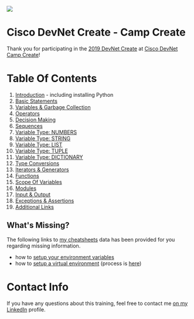 <a href='https://devnetcreate.io/2019'><img src='https://github.com/ProsperousHeart/Personal-Projects/blob/master/CiscoDevNetCreate2019/IMGs/CiscoDevNetCreate2019.jpg?raw=true'></a>

# Cisco DevNet Create - Camp Create

Thank you for participating in the [2019 DevNet Create](https://developer.cisco.com/devnetcreate/2019/campcreate) at [Cisco DevNet Camp Create](https://devnetcreate.io/2019)!

# Table Of Contents

1. [Introduction](Python_Basics_01_-_Introduction.ipynb) - including installing Python
2. [Basic Statements](Python_Basics_02_-_Syntax_And_Basic_Statements.ipynb)
3. [Variables & Garbage Collection](Python_Basics_03_-_Variables_&_Garbage_Collection.ipynb)
4. [Operators](Python_Basics_04_-_Operators.ipynb)
5. [Decision Making](Python_Basics_05_-_Decision_Making.ipynb)
6. [Sequences](Python_Basics_06_-_Sequences.ipynb)
7. [Variable Type:  NUMBERS](Python_Basics_07_-_Variable_Type_NUMBERS.ipynb)
8. [Variable Type:  STRING](Python_Basics_08_-_Variable_Type_STRING.ipynb)
9. [Variable Type:  LIST](Python_Basics_09_-_Variable_Type_LIST.ipynb)
10. [Variable Type:  TUPLE](Python_Basics_10_-_Variable_Type_TUPLE.ipynb)
11. [Variable Type:  DICTIONARY](Python_Basics_11_-_Variable_Type_DICTIONARY.ipynb)
12. [Type Conversions](Python_Basics_12_-_Type_Conversions.ipynb)
13. [Iterators & Generators](Python_Basics_13_-_Iterators_And_Generators.ipynb)
14. [Functions](Python_Basics_14_-_Functions.ipynb)
15. [Scope Of Variables](Python_Basics_15_-_Scope_Of_Variables.ipynb)
16. [Modules](Python_Basics_16_-_Modules.ipynb)
17. [Input & Output](Python_Basics_17_-_Input_&_Output.ipynb)
18. [Exceptions & Assertions](Python_Basics_18_-_Exceptions_&_Assertions.ipynb)
19. [Additional Links](Python_Basics_19_-_Additional_Links.ipynb)

## What's Missing?

The following links to [my cheatsheets](https://github.com/ProsperousHeart/cheatsheets) data has been provided for you regarding missing information.

- how to [setup your environment variables](https://github.com/ProsperousHeart/cheatsheets/blob/master/Processes/SetEnvVars.md)
- how to [setup a virtual environment](https://github.com/ProsperousHeart/cheatsheets/blob/master/Tools/VirtualEnvironments.md) (process is [here](https://github.com/ProsperousHeart/cheatsheets/blob/master/Processes/virtualenvs.md))

# Contact Info

If you have any questions about this training, feel free to contact me [on my LinkedIn](https://linkedin.com/in/kkeeton/) profile.

